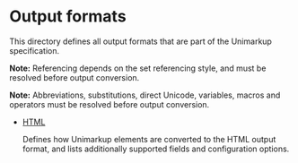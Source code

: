 # Output formats

This directory defines all output formats that are part of the Unimarkup specification.

**Note:** Referencing depends on the set referencing style, and must be resolved before output conversion.

**Note:** Abbreviations, substitutions, direct Unicode, variables, macros and operators must be resolved before output conversion.

- [HTML](HTML.md)

  Defines how Unimarkup elements are converted to the HTML output format,
  and lists additionally supported fields and configuration options.

